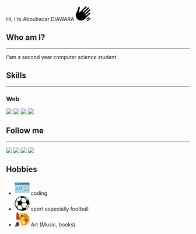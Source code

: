 Hi, I'm Aboubacar DIAWARA <img src="./assets/images/hello.svg"/>

## Who am I?
---
I'am a second year computer science student

## Skills
---
### Web
<img src="https://img.shields.io/badge/HTML5-E34F26?style=for-the-badge&logo=html5&logoColor=white"/>

<img src="https://img.shields.io/badge/CSS3-1572B6?style=for-the-badge&logo=css3&logoColor=white"/>

<img src="https://img.shields.io/badge/JavaScript-F7DF1E?style=for-the-badge&logo=javascript&logoColor=black"/>

<img src="https://img.shields.io/badge/PHP-777BB4?style=for-the-badge&logo=php&logoColor=white"/>



## Follow me
---
<img src="https://img.shields.io/badge/Messenger-00B2FF?style=for-the-badge&logo=messenger&logoColor=white"/>

<img src="https://img.shields.io/badge/Gmail-D14836?style=for-the-badge&logo=gmail&logoColor=white"/>

<img src="https://img.shields.io/badge/LinkedIn-0077B5?style=for-the-badge&logo=linkedin&logoColor=white"/>

<img src="https://img.shields.io/badge/Twitter-1DA1F2?style=for-the-badge&logo=twitter&logoColor=white"/>

## Hobbies
<ul>
    <li>
        <img src="./assets/images/code.svg"/>
        coding
    </li>
    <li>
        <img src="./assets/images/variante-de-ballon-de-football.svg"/>
        sport especially football
    </li>
    <li>
        <img src="./assets/images/paint-palette.svg"/>
        Art (Music, books)
    </li>
</ul>
